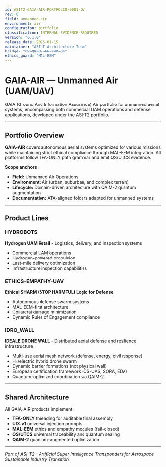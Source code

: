 ```yaml
---
id: ASIT2-GAIA-AIR-PORTFOLIO-0001-OV
rev: 0
field: unmanned-air
environment: air
configuration: portfolio
classification: INTERNAL–EVIDENCE-REQUIRED
version: "0.1.0"
release_date: 2025-01-15
maintainer: "ASI-T Architecture Team"
bridge: "CB→QB→UE→FE→FWD→QS"
ethics_guard: "MAL-EEM"
---
```


# GAIA-AIR — Unmanned Air (UAM/UAV)

GAIA (Ground And Information Assurance) Air portfolio for unmanned aerial systems, encompassing both commercial UAM operations and defense applications, developed under the ASI-T2 portfolio.

---

## Portfolio Overview

**GAIA-AIR** covers autonomous aerial systems optimized for various missions while maintaining strict ethical compliance through MAL-EEM integration. All platforms follow TFA-ONLY path grammar and emit QS/UTCS evidence.

**Scope anchors**

* **Field:** Unmanned Air Operations
* **Environment:** Air (urban, suburban, and complex terrain)
* **Lifecycle:** Domain-driven architecture with QAIM-2 quantum augmentation
* **Documentation:** ATA-aligned folders adapted for unmanned systems

---

## Product Lines

### HYDROBOTS
**Hydrogen UAM Retail** - Logistics, delivery, and inspection systems
* Commercial UAM operations
* Hydrogen-powered propulsion
* Last-mile delivery optimization
* Infrastructure inspection capabilities

### ETHICS-EMPATHY-UAV
**Ethical SHARM (STOP HARMFUL) Logic for Defense**
* Autonomous defense swarm systems
* MAL-EEM-first architecture
* Collateral damage minimization
* Dynamic Rules of Engagement compliance

### IDRO_WALL
**IDEALE DRONE WALL** - Distributed aerial defense and resilience infrastructure
* Multi-use aerial mesh network (defense, energy, civil response)
* H₂/electric hybrid drone swarm
* Dynamic barrier formations (not physical wall)
* European certification framework (CS-UAS, SORA, EDA)
* Quantum-optimized coordination via QAIM-2

---

## Shared Architecture

All GAIA-AIR products implement:

* **TFA-ONLY** threading for auditable final assembly
* **UIX.v1** universal injection prompts
* **MAL-EEM** ethics and empathy modules (fail-closed)
* **QS/UTCS** universal traceability and quantum sealing
* **QAIM-2** quantum-augmented optimization

---

*Part of ASI-T2 - Artificial Super Intelligence Transponders for Aerospace Sustainable Industry Transition*
